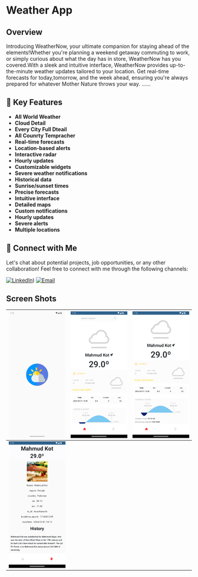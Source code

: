 # Weather App
## Overview
Introducing WeatherNow, your ultimate companion for staying ahead of the elements!Whether you're planning a weekend getaway commuting to work, or simply curious about what the day has in store, WeatherNow has you covered.With a sleek and intuitive interface, WeatherNow provides up-to-the-minute weather updates tailored to your location. Get real-time forecasts for today,tomorrow, and the week ahead, ensuring you're always prepared for whatever Mother Nature throws your way.
......

## 🚀 Key Features
- **All World Weather**
- **Cloud Detail**
- **Every City Full Dteail**
- **All Counrty Tempracher**
- **Real-time forecasts**
- **Location-based alerts**
- **Interactive radar**
- **Hourly updates**
- **Customizable widgets**
- **Severe weather notifications**
- **Historical data**
- **Sunrise/sunset times**
- **Precise forecasts**
- **Intuitive interface**
- **Detailed maps**
- **Custom notifications**
- **Hourly updates**
- **Severe alerts**
- **Multiple locations**

## 🤝 Connect with Me
Let's chat about potential projects, job opportunities, or any other collaboration! Feel free to connect with me through the following channels:

[![LinkedIn]([https://img.shields.io/badge/LinkedIn-Connect-blue?style=for-the-badge&logo=linkedin)](https://www.linkedin.com/in/muhammad-zohaib-imtiaz-dev/))
[![Email](https://img.shields.io/badge/Email-Drop%20a%20Message-red?style=for-the-badge&logo=gmail)](mailto:mzkhan9610@gmail.com)




## Screen Shots

| ![Screenshot 1](https://github.com/ZohaibKhanDev/Weather_App/blob/master/assist/1.png) | ![Screenshot 2](https://github.com/ZohaibKhanDev/Weather_App/blob/master/assist/2.png) | ![Screenshot 3](https://github.com/ZohaibKhanDev/Weather_App/blob/master/assist/3.png) |
| --- | --- | --- |
| ![Screenshot 4](https://github.com/ZohaibKhanDev/Weather_App/blob/master/assist/4.png) 
